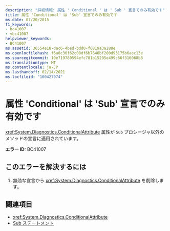 ```yaml
---
description: "詳細情報: 属性 ' Conditional ' は ' Sub ' 宣言でのみ有効です"
title: 属性 'Conditional' は 'Sub' 宣言でのみ有効です
ms.date: 07/20/2015
f1_keywords:
- bc41007
- vbc41007
helpviewer_keywords:
- BC41007
ms.assetid: 36554e18-dac6-4bed-bdd0-f0819a3a288e
ms.openlocfilehash: f6a8c30f62c08df6b7646bf200d93175b6aec13e
ms.sourcegitcommit: 10e719780594efc781b15295e499c66f316068b8
ms.translationtype: MT
ms.contentlocale: ja-JP
ms.lasthandoff: 02/14/2021
ms.locfileid: "100427974"
---
```

# <a name="attribute-conditional-is-only-valid-on-sub-declarations"></a>属性 'Conditional' は 'Sub' 宣言でのみ有効です

<xref:System.Diagnostics.ConditionalAttribute> 属性が `Sub` プロシージャ以外のメソッドの宣言に適用されています。  
  
 **エラー ID:** BC41007  
  
## <a name="to-correct-this-error"></a>このエラーを解決するには  
  
1. 無効な宣言から <xref:System.Diagnostics.ConditionalAttribute> を削除します。  
  
## <a name="see-also"></a>関連項目

- <xref:System.Diagnostics.ConditionalAttribute>
- [Sub ステートメント](../language-reference/statements/sub-statement.md)
